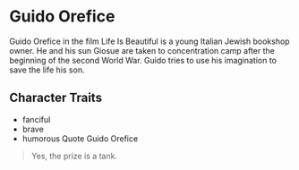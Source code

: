 # Guido Orefice
Guido Orefice in the film Life Is Beautiful is a young Italian Jewish bookshop owner. He and his sun Giosue are taken to concentration camp after the beginning of the second World War. Guido tries to use his imagination to save the life his son.
## Character Traits
* fanciful
* brave
* humorous
Quote Guido Orefice
> Yes, the prize is a tank.
